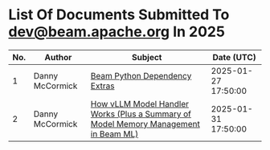 <!--
Licensed under the Apache License, Version 2.0 (the "License");
you may not use this file except in compliance with the License.
You may obtain a copy of the License at

http://www.apache.org/licenses/LICENSE-2.0

Unless required by applicable law or agreed to in writing, software
distributed under the License is distributed on an "AS IS" BASIS,
WITHOUT WARRANTIES OR CONDITIONS OF ANY KIND, either express or implied.
See the License for the specific language governing permissions and
limitations under the License.
-->

# List Of Documents Submitted To dev@beam.apache.org In 2025
| No. | Author | Subject | Date (UTC) |
|---|---|---|---|
| 1 | Danny McCormick | [Beam Python Dependency Extras](https://docs.google.com/document/d/1c84Gc-cZRCfrU8f7kWGsNR2o8oSRjCM-dGHO9KvPWPw) | 2025-01-27 17:50:00 |
| 2 | Danny McCormick | [How vLLM Model Handler Works (Plus a Summary of Model Memory Management in Beam ML)](https://docs.google.com/document/d/1UB4umrtnp1Eg45fiUB3iLS7kPK3BE6pcf0YRDkA289Q) | 2025-01-31 17:50:00 |
